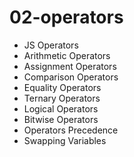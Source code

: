 # 02-operators

* JS Operators
* Arithmetic Operators
* Assignment Operators
* Comparison Operators
* Equality Operators
* Ternary Operators
* Logical Operators
* Bitwise Operators
* Operators Precedence
* Swapping Variables
